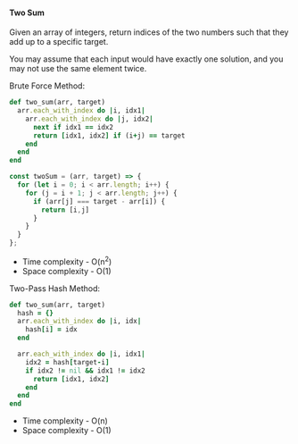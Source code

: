 #### Two Sum
Given an array of integers, return indices of the two numbers such that they add up to a specific target.

You may assume that each input would have exactly one solution, and you may not use the same element twice.

Brute Force Method:
```Ruby
def two_sum(arr, target)
  arr.each_with_index do |i, idx1|
    arr.each_with_index do |j, idx2|
      next if idx1 == idx2
      return [idx1, idx2] if (i+j) == target
    end
  end
end
```
```JavaScript
const twoSum = (arr, target) => {
  for (let i = 0; i < arr.length; i++) {
    for (j = i + 1; j < arr.length; j++) {
      if (arr[j] === target - arr[i]) {
        return [i,j]
      }
    }
  }
};
```
- Time complexity - O(n<sup>2</sup>)
- Space complexity - O(1)

Two-Pass Hash Method:
```Ruby
def two_sum(arr, target)
  hash = {}
  arr.each_with_index do |i, idx|
    hash[i] = idx
  end

  arr.each_with_index do |i, idx1|
    idx2 = hash[target-i]
    if idx2 != nil && idx1 != idx2
      return [idx1, idx2]
    end
  end
end
```
- Time complexity - O(n)
- Space complexity - O(1)

